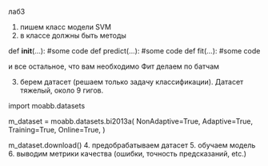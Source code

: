 лаб3
1. пишем класс модели SVM
2. в классе должны быть методы

def __init__(...): 
#some code
def predict(...): 
#some code
def fit(...): 
#some code

и все остальное, что вам необходимо
Фит делаем по батчам

3. берем датасет (решаем только задачу классификации). Датасет тяжелый, около 9 гигов.

import moabb.datasets

m_dataset = moabb.datasets.bi2013a(
    NonAdaptive=True,
    Adaptive=True,
    Training=True,
    Online=True,
)

m_dataset.download()
4. предобрабатываем датасет
5. обучаем модель
6. выводим метрики качества (ошибки, точность предсказаний, etc.)